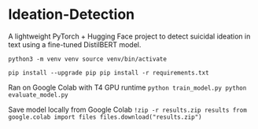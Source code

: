 # Ideation-Detection

A lightweight PyTorch + Hugging Face project to detect suicidal ideation in text using a fine-tuned DistilBERT model.

`python3 -m venv venv
source venv/bin/activate`

`pip install --upgrade pip
pip install -r requirements.txt`


Ran on Google Colab with T4 GPU runtime
`python train_model.py
python evaluate_model.py`

Save model locally from Google Colab
`!zip -r results.zip results
from google.colab import files
files.download("results.zip")`
